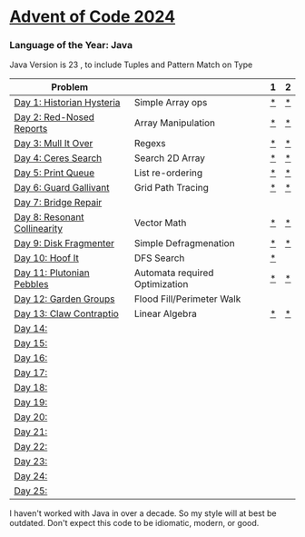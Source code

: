 # [Advent of Code 2024](https://adventofcode.com/2024)

### Language of the Year: Java

Java Version is 23 , to include Tuples and Pattern Match on Type

| Problem                                                              |                                | 1                                                                                        | 2                                                                                        |
|----------------------------------------------------------------------|--------------------------------|------------------------------------------------------------------------------------------|------------------------------------------------------------------------------------------|
| [Day 1: Historian Hysteria](https://adventofcode.com/2024/day/1)     | Simple Array ops               | [*](https://github.com/dnabre/advent_2024/blob/master/src/main/java/aoc_2024/Day01.)     | [*](https://raw.githubusercontent.com/dnabre/advent_2024/master/Day01.java)              |
| [Day 2: Red-Nosed Reports](https://adventofcode.com/2024/day/2)      | Array Manipulation             | [*](https://github.com/dnabre/advent_2024/blob/master/src/main/java/aoc_2024/Day02.java) | [*](https://github.com/dnabre/advent_2024/blob/master/src/main/java/aoc_2024/Day02.java) |
| [Day 3: Mull It Over ](https://adventofcode.com/2024/day/3)          | Regexs                         | [*](https://github.com/dnabre/advent_2024/blob/master/src/main/java/aoc_2024/Day03.java) | [*](https://github.com/dnabre/advent_2024/blob/master/src/main/java/aoc_2024/Day03.java) |
| [Day 4: Ceres Search ](https://adventofcode.com/2024/day/4)          | Search 2D Array                | [*](https://github.com/dnabre/advent_2024/blob/master/src/main/java/aoc_2024/Day04.java) | [*](https://github.com/dnabre/advent_2024/blob/master/src/main/java/aoc_2024/Day04.java) |
| [Day 5: Print Queue](https://adventofcode.com/2024/day/5)            | List re-ordering               | [*](https://github.com/dnabre/advent_2024/blob/master/src/main/java/aoc_2024/Day05.java) | [*](https://github.com/dnabre/advent_2024/blob/master/src/main/java/aoc_2024/Day05.java) |
| [Day 6: Guard Gallivant](https://adventofcode.com/2024/day/6)        | Grid Path Tracing              | [*](https://github.com/dnabre/advent_2024/blob/master/src/main/java/aoc_2024/Day06.java) | [*](https://github.com/dnabre/advent_2024/blob/master/src/main/java/aoc_2024/Day06.java) |
| [Day 7:  Bridge Repair](https://adventofcode.com/2024/day/7)         |                                | [ ](https://github.com/dnabre/advent_2024/blob/master/src/main/java/aoc_2024/Day07.java) | [ ](https://github.com/dnabre/advent_2024/blob/master/src/main/java/aoc_2024/Day07.java) |
| [Day 8: Resonant Collinearity ](https://adventofcode.com/2024/day/8) | Vector Math                    | [*](https://github.com/dnabre/advent_2024/blob/master/src/main/java/aoc_2024/Day08.java) | [*](https://github.com/dnabre/advent_2024/blob/master/src/main/java/aoc_2024/Day08.java) |
| [Day 9:  Disk Fragmenter](https://adventofcode.com/2024/day/9)       | Simple Defragmenation          | [*](https://github.com/dnabre/advent_2024/blob/master/src/main/java/aoc_2024/Day09.java) | [*](https://github.com/dnabre/advent_2024/blob/master/src/main/java/aoc_2024/Day09.java) |
| [Day 10: Hoof It](https://adventofcode.com/2024/day/10)              | DFS Search                     | [*](https://github.com/dnabre/advent_2024/blob/master/src/main/java/aoc_2024/Day10.java) | [ ](https://github.com/dnabre/advent_2024/blob/master/src/main/java/aoc_2024/Day10.java) |
| [Day 11: Plutonian Pebbles](https://adventofcode.com/2024/day/11)    | Automata required Optimization | [*](https://github.com/dnabre/advent_2024/blob/master/src/main/java/aoc_2024/Day11.java) | [*](https://github.com/dnabre/advent_2024/blob/master/src/main/java/aoc_2024/Day11.java) |
| [Day 12: Garden Groups](https://adventofcode.com/2024/day/12)        | Flood Fill/Perimeter Walk      | [ ](https://github.com/dnabre/advent_2024/blob/master/src/main/java/aoc_2024/Day12.java) | [ ](https://github.com/dnabre/advent_2024/blob/master/src/main/java/aoc_2024/Day12.java) |
| [Day 13: Claw Contraptio](https://adventofcode.com/2024/day/13)      | Linear Algebra                 | [*](https://github.com/dnabre/advent_2024/blob/master/src/main/java/aoc_2024/Day13.java) | [*](https://github.com/dnabre/advent_2024/blob/master/src/main/java/aoc_2024/Day13.java) |
| [Day 14:](https://adventofcode.com/2024/day/14)                      |                                | [ ](https://github.com/dnabre/advent_2024/blob/master/src/main/java/aoc_2024/Day14.java) | [ ](https://github.com/dnabre/advent_2024/blob/master/src/main/java/aoc_2024/Day14.java) |
| [Day 15:](https://adventofcode.com/2024/day/15)                      |                                | [ ](https://github.com/dnabre/advent_2024/blob/master/src/main/java/aoc_2024/Day15.java) | [ ](https://github.com/dnabre/advent_2024/blob/master/src/main/java/aoc_2024/Day15.java) |
| [Day 16:](https://adventofcode.com/2024/day/16)                      |                                | [ ](https://github.com/dnabre/advent_2024/blob/master/src/main/java/aoc_2024/Day16.java) | [ ](https://github.com/dnabre/advent_2024/blob/master/src/main/java/aoc_2024/Day16.java) |
| [Day 17:](https://adventofcode.com/2024/day/17)                      |                                | [ ](https://github.com/dnabre/advent_2024/blob/master/src/main/java/aoc_2024/Day17.java) | [ ](https://github.com/dnabre/advent_2024/blob/master/src/main/java/aoc_2024/Day17.java) |
| [Day 18:](https://adventofcode.com/2024/day/18)                      |                                | [ ](https://github.com/dnabre/advent_2024/blob/master/src/main/java/aoc_2024/Day18.java) | [ ](https://github.com/dnabre/advent_2024/blob/master/src/main/java/aoc_2024/Day18.java) |
| [Day 19: ](https://adventofcode.com/2024/day/19)                     |                                | [ ](https://github.com/dnabre/advent_2024/blob/master/src/main/java/aoc_2024/Day19.java) | [ ](https://github.com/dnabre/advent_2024/blob/master/src/main/java/aoc_2024/Day19.java) |
| [Day 20: ](https://adventofcode.com/2024/day/20)                     |                                | [ ](https://github.com/dnabre/advent_2024/blob/master/src/main/java/aoc_2024/Day20.java) | [ ](https://github.com/dnabre/advent_2024/blob/master/src/main/java/aoc_2024/Day20.java) |
| [Day 21:](https://adventofcode.com/2024/day/21)                      |                                | [ ](https://github.com/dnabre/advent_2024/blob/master/src/main/java/aoc_2024/Day21.java) | [ ](https://github.com/dnabre/advent_2024/blob/master/src/main/java/aoc_2024/Day21.java) |
| [Day 22:](https://adventofcode.com/2024/day/22)                      |                                | [ ](https://github.com/dnabre/advent_2024/blob/master/src/main/java/aoc_2024/Day22.java) | [ ](https://github.com/dnabre/advent_2024/blob/master/src/main/java/aoc_2024/Day22.java) |
| [Day 23: ](https://adventofcode.com/2024/day/23)                     |                                | [ ](https://github.com/dnabre/advent_2024/blob/master/src/main/java/aoc_2024/Day23.java) | [ ](https://github.com/dnabre/advent_2024/blob/master/src/main/java/aoc_2024/Day23.java) |
| [Day 24: ](https://adventofcode.com/2024/day/24)                     |                                | [ ](https://github.com/dnabre/advent_2024/blob/master/src/main/java/aoc_2024/Day24.java) | [ ](https://github.com/dnabre/advent_2024/blob/master/src/main/java/aoc_2024/Day24.java) |
| [Day 25: ](https://adventofcode.com/2024/day/25)                     |                                | [ ](https://github.com/dnabre/advent_2024/blob/master/src/main/java/aoc_2024/Day25.java) | [ ](https://raw.githubusercontent.com/dnabre/advent_2024/master/aoc_25.java)             |

I haven't worked with Java in over a decade. So my style will at best be outdated. Don't expect this code to be
idiomatic, modern, or good.


